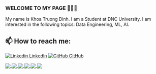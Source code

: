 ### WELCOME TO MY PAGE 👋👋👋
My name is Khoa Truong Dinh. I am a Student at DNC University. I am interested in the following topics: Data Engineering, ML, AI.<br>
## 📫 How to reach me: 

[![Linkedin](https://i.stack.imgur.com/gVE0j.png) LinkedIn](https://www.linkedin.com/in/khoa-truong-dinh-104748303/) [![GitHub](https://i.stack.imgur.com/tskMh.png) GitHub](https://github.com/bazzi24) 




<a href="https://github.com/bazzi24/Crawl_Data_From_Cafef">
  <!-- Change the `github-readme-stats.anuraghazra1.vercel.app` to `github-readme-stats.vercel.app`  -->
  <img align="center" src="https://github-readme-stats.anuraghazra1.vercel.app/api/pin/?username=bazzi24&repo=Crawl_Data_From_Cafef&theme=radical" />
</a>    
<a href="https://github.com/bazzi24/Crawl_NewsStock_From_Cafef">
  <!-- Change the `github-readme-stats.anuraghazra1.vercel.app` to `github-readme-stats.vercel.app`  -->
  <img align="center" src="https://github-readme-stats.anuraghazra1.vercel.app/api/pin/?username=bazzi24&repo=Crawl_NewsStock_From_Cafef&theme=merko" />
</a>

<a href="https://github.com/bazzi24/ubuntu_Auto_Backup-send_to_SMTP">
  <!-- Change the `github-readme-stats.anuraghazra1.vercel.app` to `github-readme-stats.vercel.app`  -->
  <img align="center" src="https://github-readme-stats.anuraghazra1.vercel.app/api/pin/?username=bazzi24&repo=ubuntu_Auto_Backup-send_to_SMTP&theme=gruvbox" />
</a>    
<a href="https://github.com/bazzi24/CrawlData">
  <!-- Change the `github-readme-stats.anuraghazra1.vercel.app` to `github-readme-stats.vercel.app`  -->
  <img align="center" src="https://github-readme-stats.anuraghazra1.vercel.app/api/pin/?username=bazzi24&repo=CrawlData&theme=dark" />
</a>



<a href="https://github.com/vietnh1009/Very-deep-cnn-pytorch/">
  <!-- Change the `github-readme-stats.anuraghazra1.vercel.app` to `github-readme-stats.vercel.app`  -->
  <img align="center" src="https://github-readme-stats.anuraghazra1.vercel.app/api/pin/?username=vietnh1009&repo=Very-deep-cnn-pytorch&theme=highcontrast" />
</a>    
<a href="https://github.com/vietnh1009/Very-deep-cnn-tensorflow/">
  <!-- Change the `github-readme-stats.anuraghazra1.vercel.app` to `github-readme-stats.vercel.app`  -->
  <img align="center" src="https://github-readme-stats.anuraghazra1.vercel.app/api/pin/?username=vietnh1009&repo=Very-deep-cnn-tensorflow&theme=dracula" />
</a>
